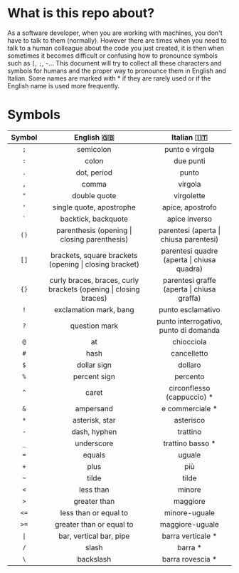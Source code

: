 # What is this repo about?

As a software developer, when you are working with machines, you don't have to talk to them (normally). However there are times when you need to talk to a human colleague about the code you just created, it is then when sometimes it becomes difficult or confusing how to pronounce symbols such as `[`, `;`, `~`... This document will try to collect all these characters and symbols for humans and the proper way to pronounce them in English and Italian. Some names are marked with * if they are rarely used or if the English name is used more frequently.

# Symbols

| Symbol   |                            English 🇬🇧                            |                Italian 🇮🇹                |
| :------: | :--------------------------------------------------------------: | :---------------------------------------: |
|   `;`    |                            semicolon                             |               punto e virgola             |
|   `:`    |                              colon                               |                due punti                  |
|   `.`    |                           dot, period                            |                   punto                   |
|   `,`    |                              comma                               |                   virgola                 |
|   `"`    |                           double quote                           |                  virgolette               |
|   `'`    |                     single quote, apostrophe                     |               apice, apostrofo            |
|   `` ` ``  |                       backtick, backquote                      |                apice inverso              |
|   `()`   |           parenthesis (opening \| closing parenthesis)           |  parentesi (aperta \| chiusa parentesi)   |
|   `[]`   |      brackets, square brackets (opening \| closing bracket)      | parentesi quadre (aperta \| chiusa quadra) |
|   `{}`   | curly braces, braces, curly brackets (opening \| closing braces) | parentesi graffe (aperta \| chiusa graffa) |
|   `!`    |                      exclamation mark, bang                      |              punto esclamativo            |
|   `?`    |                          question mark                           |   punto interrogativo, punto di domanda   |
|   `@`    |                                at                                |                chiocciola                 |
|   `#`    |                               hash                               |                cancelletto                |
|   `$`    |                           dollar sign                            |                 dollaro                   |
|   `%`    |                           percent sign                           |                 percento                  |
|   `^`    |                              caret                               |           circonflesso (cappuccio) *      |
|   `&`    |                            ampersand                             |               e commerciale *             |
|   `*`    |                         asterisk, star                           |                 asterisco                 |
|   `-`    |                           dash, hyphen                           |                trattino                   |
|   `_`    |                            underscore                            |              trattino basso *             |
|   `=`    |                              equals                              |                   uguale                  |
|   `+`    |                               plus                               |                    più                    |
|   `~`    |                              tilde                               |                   tilde                   |
|   `<`    |                            less than                             |                   minore                  |
|   `>`    |                           greater than                           |                  maggiore                 |
|   `<=`   |                      less than or equal to                       |                minore-uguale              |
|   `>=`   |                     greater than or equal to                     |               maggiore-uguale             |
|   <code>&#124;</code>    |                     bar, vertical bar, pipe                      |           barra verticale *          |
|   `/`    |                              slash                               |                   barra *             |
|   `\`    |                            backslash                             |               barra rovescia *             |
